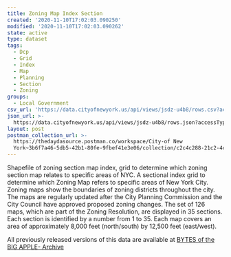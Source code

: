 ```yaml
---
title: Zoning Map Index Section
created: '2020-11-10T17:02:03.090250'
modified: '2020-11-10T17:02:03.090262'
state: active
type: dataset
tags:
  - Dcp
  - Grid
  - Index
  - Map
  - Planning
  - Section
  - Zoning
groups:
  - Local Government
csv_url: 'https://data.cityofnewyork.us/api/views/jsdz-u4b8/rows.csv?accessType=DOWNLOAD'
json_url: >-
  https://data.cityofnewyork.us/api/views/jsdz-u4b8/rows.json?accessType=DOWNLOAD
layout: post
postman_collection_url: >-
  https://thedaydasource.postman.co/workspace/City-of New
  York~3b6f7a46-5db5-42b1-80fe-9fbef41e3e06/collection/c2c4c288-21c2-4cc4-84f7-1f7b329b1641
---
```

Shapefile of zoning section map index, grid to determine which zoning section map relates to specific areas of NYC.
A sectional index grid to determine which Zoning Map refers to specific areas of New York City. Zoning maps show the boundaries of zoning districts throughout the city. The maps are regularly updated after the City Planning Commission and the City Council have approved proposed zoning changes. The set of 126 maps, which are part of the Zoning Resolution, are displayed in 35 sections. Each section is identified by a number from 1 to 35. Each map covers an area of approximately 8,000 feet (north/south) by 12,500 feet (east/west).

All previously released versions of this data are available at <a href="https://www1.nyc.gov/site/planning/data-maps/open-data/bytes-archive.page?sorts[year]=0">BYTES of the BIG APPLE- Archive</a>
